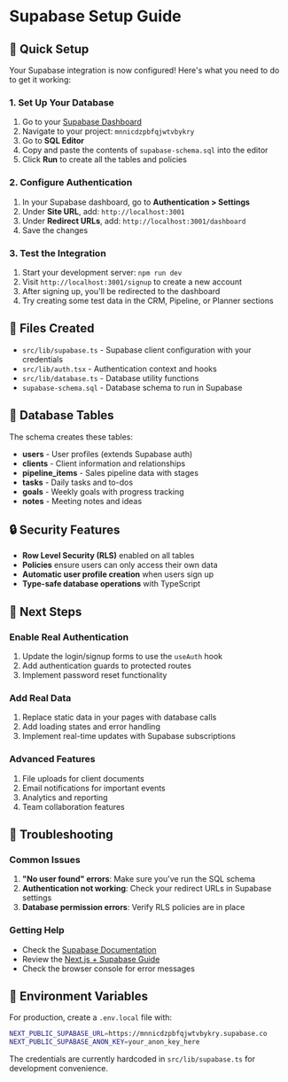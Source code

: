# Supabase Setup Guide

## 🚀 Quick Setup

Your Supabase integration is now configured! Here's what you need to do to get it working:

### 1. Set Up Your Database

1. Go to your [Supabase Dashboard](https://supabase.com/dashboard)
2. Navigate to your project: `mnnicdzpbfqjwtvbykry`
3. Go to **SQL Editor**
4. Copy and paste the contents of `supabase-schema.sql` into the editor
5. Click **Run** to create all the tables and policies

### 2. Configure Authentication

1. In your Supabase dashboard, go to **Authentication > Settings**
2. Under **Site URL**, add: `http://localhost:3001`
3. Under **Redirect URLs**, add: `http://localhost:3001/dashboard`
4. Save the changes

### 3. Test the Integration

1. Start your development server: `npm run dev`
2. Visit `http://localhost:3001/signup` to create a new account
3. After signing up, you'll be redirected to the dashboard
4. Try creating some test data in the CRM, Pipeline, or Planner sections

## 📁 Files Created

- `src/lib/supabase.ts` - Supabase client configuration with your credentials
- `src/lib/auth.tsx` - Authentication context and hooks
- `src/lib/database.ts` - Database utility functions
- `supabase-schema.sql` - Database schema to run in Supabase

## 🔧 Database Tables

The schema creates these tables:

- **users** - User profiles (extends Supabase auth)
- **clients** - Client information and relationships
- **pipeline_items** - Sales pipeline data with stages
- **tasks** - Daily tasks and to-dos
- **goals** - Weekly goals with progress tracking
- **notes** - Meeting notes and ideas

## 🔒 Security Features

- **Row Level Security (RLS)** enabled on all tables
- **Policies** ensure users can only access their own data
- **Automatic user profile creation** when users sign up
- **Type-safe database operations** with TypeScript

## 🎯 Next Steps

### Enable Real Authentication
1. Update the login/signup forms to use the `useAuth` hook
2. Add authentication guards to protected routes
3. Implement password reset functionality

### Add Real Data
1. Replace static data in your pages with database calls
2. Add loading states and error handling
3. Implement real-time updates with Supabase subscriptions

### Advanced Features
1. File uploads for client documents
2. Email notifications for important events
3. Analytics and reporting
4. Team collaboration features

## 🐛 Troubleshooting

### Common Issues

1. **"No user found" errors**: Make sure you've run the SQL schema
2. **Authentication not working**: Check your redirect URLs in Supabase settings
3. **Database permission errors**: Verify RLS policies are in place

### Getting Help

- Check the [Supabase Documentation](https://supabase.com/docs)
- Review the [Next.js + Supabase Guide](https://supabase.com/docs/guides/getting-started/tutorials/with-nextjs)
- Check the browser console for error messages

## 🔐 Environment Variables

For production, create a `.env.local` file with:

```bash
NEXT_PUBLIC_SUPABASE_URL=https://mnnicdzpbfqjwtvbykry.supabase.co
NEXT_PUBLIC_SUPABASE_ANON_KEY=your_anon_key_here
```

The credentials are currently hardcoded in `src/lib/supabase.ts` for development convenience. 